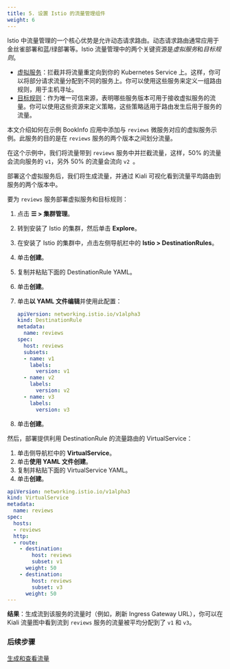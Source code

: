 ```yaml
---
title: 5. 设置 Istio 的流量管理组件
weight: 6
---
```


Istio 中流量管理的一个核心优势是允许动态请求路由。动态请求路由通常应用于金丝雀部署和蓝/绿部署等。Istio 流量管理中的两个关键资源是*虚拟服务*和*目标规则*。

- [虚拟服务](https://istio.io/docs/reference/config/networking/v1alpha3/virtual-service/)：拦截并将流量重定向到你的 Kubernetes Service 上。这样，你可以将部分请求流量分配到不同的服务上。你可以使用这些服务来定义一组路由规则，用于主机寻址。
- [目标规则](https://istio.io/docs/reference/config/networking/v1alpha3/destination-rule/)：作为唯一可信来源，表明哪些服务版本可用于接收虚拟服务的流量。你可以使用这些资源来定义策略，这些策略适用于路由发生后用于服务的流量。

本文介绍如何在示例 BookInfo 应用中添加与 `reviews` 微服务对应的虚拟服务示例。此服务的目的是在 `reviews` 服务的两个版本之间划分流量。

在这个示例中，我们将流量带到 `reviews` 服务中并拦截流量，这样，50% 的流量会流向服务的 `v1`，另外 50% 的流量会流向 `v2 `。

部署这个虚拟服务后，我们将生成流量，并通过 Kiali 可视化看到流量平均路由到服务的两个版本中。

要为 `reviews` 服务部署虚拟服务和目标规则：
1. 点击 **☰ > 集群管理**。
1. 转到安装了 Istio 的集群，然后单击 **Explore**。
1. 在安装了 Istio 的集群中，点击左侧导航栏中的 **Istio > DestinationRules**。
1. 单击**创建**。
1. 复制并粘贴下面的 DestinationRule YAML。
1. 单击**创建**。
1. 单击**以 YAML 文件编辑**并使用此配置：

   ```yaml
   apiVersion: networking.istio.io/v1alpha3
   kind: DestinationRule
   metadata:
     name: reviews
   spec:
     host: reviews
     subsets:
     - name: v1
       labels:
         version: v1
     - name: v2
       labels:
         version: v2
     - name: v3
       labels:
         version: v3
   ```
1. 单击**创建**。

然后，部署提供利用 DestinationRule 的流量路由的 VirtualService：

1. 单击侧导航栏中的 **VirtualService**。
1. 单击**使用 YAML 文件创建**。
1. 复制并粘贴下面的 VirtualService YAML。
1. 单击**创建**。

```yaml
apiVersion: networking.istio.io/v1alpha3
kind: VirtualService
metadata:
  name: reviews
spec:
  hosts:
  - reviews
  http:
  - route:
    - destination:
        host: reviews
        subset: v1
      weight: 50
    - destination:
        host: reviews
        subset: v3
      weight: 50
---
```

**结果**：生成流到该服务的流量时（例如，刷新 Ingress Gateway URL），你可以在 Kiali 流量图中看到流到 `reviews` 服务的流量被平均分配到了 `v1` 和 `v3`。

### 后续步骤
[生成和查看流量](generate-and-view-traffic.md)
